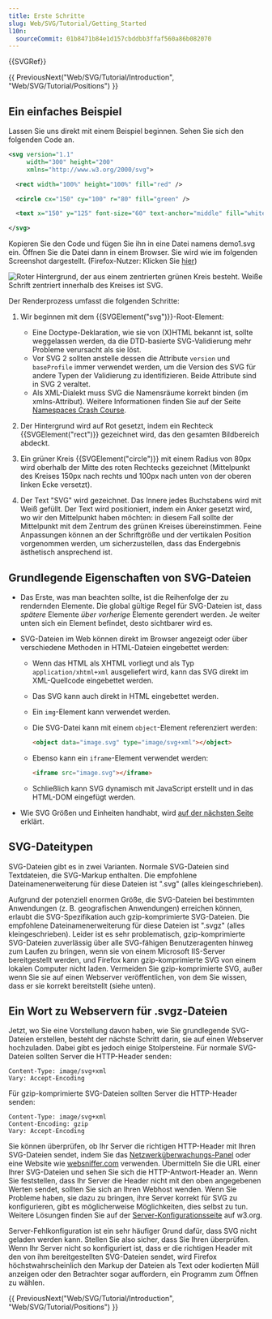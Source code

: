 ```yaml
---
title: Erste Schritte
slug: Web/SVG/Tutorial/Getting_Started
l10n:
  sourceCommit: 01b8471b84e1d157cbddbb3ffaf560a86b082070
---
```


{{SVGRef}}

{{ PreviousNext("Web/SVG/Tutorial/Introduction", "Web/SVG/Tutorial/Positions") }}

## Ein einfaches Beispiel

Lassen Sie uns direkt mit einem Beispiel beginnen. Sehen Sie sich den folgenden Code an.

```xml
<svg version="1.1"
     width="300" height="200"
     xmlns="http://www.w3.org/2000/svg">

  <rect width="100%" height="100%" fill="red" />

  <circle cx="150" cy="100" r="80" fill="green" />

  <text x="150" y="125" font-size="60" text-anchor="middle" fill="white">SVG</text>

</svg>
```

Kopieren Sie den Code und fügen Sie ihn in eine Datei namens demo1.svg ein. Öffnen Sie die Datei dann in einem Browser. Sie wird wie im folgenden Screenshot dargestellt. (Firefox-Nutzer: Klicken Sie [hier](https://mdn.dev/archives/media/attachments/2012/07/09/3075/89b1e0a26e8421e19f907e0522b188bd/svgdemo1.xml))

![Roter Hintergrund, der aus einem zentrierten grünen Kreis besteht. Weiße Schrift zentriert innerhalb des Kreises ist SVG.](svgdemo1.png)

Der Renderprozess umfasst die folgenden Schritte:

1. Wir beginnen mit dem {{SVGElement("svg")}}-Root-Element:

   - Eine Doctype-Deklaration, wie sie von (X)HTML bekannt ist, sollte weggelassen werden, da die DTD-basierte SVG-Validierung mehr Probleme verursacht als sie löst.
   - Vor SVG 2 sollten anstelle dessen die Attribute `version` und `baseProfile` immer verwendet werden, um die Version des SVG für andere Typen der Validierung zu identifizieren. Beide Attribute sind in SVG 2 veraltet.
   - Als XML-Dialekt muss SVG die Namensräume korrekt binden (im xmlns-Attribut). Weitere Informationen finden Sie auf der Seite [Namespaces Crash Course](/de/docs/Web/SVG/Namespaces_Crash_Course).

2. Der Hintergrund wird auf Rot gesetzt, indem ein Rechteck {{SVGElement("rect")}} gezeichnet wird, das den gesamten Bildbereich abdeckt.
3. Ein grüner Kreis {{SVGElement("circle")}} mit einem Radius von 80px wird oberhalb der Mitte des roten Rechtecks gezeichnet (Mittelpunkt des Kreises 150px nach rechts und 100px nach unten von der oberen linken Ecke versetzt).
4. Der Text "SVG" wird gezeichnet. Das Innere jedes Buchstabens wird mit Weiß gefüllt. Der Text wird positioniert, indem ein Anker gesetzt wird, wo wir den Mittelpunkt haben möchten: in diesem Fall sollte der Mittelpunkt mit dem Zentrum des grünen Kreises übereinstimmen. Feine Anpassungen können an der Schriftgröße und der vertikalen Position vorgenommen werden, um sicherzustellen, dass das Endergebnis ästhetisch ansprechend ist.

## Grundlegende Eigenschaften von SVG-Dateien

- Das Erste, was man beachten sollte, ist die Reihenfolge der zu rendernden Elemente. Die global gültige Regel für SVG-Dateien ist, dass _spätere_ Elemente _über vorherige_ Elemente gerendert werden. Je weiter unten sich ein Element befindet, desto sichtbarer wird es.
- SVG-Dateien im Web können direkt im Browser angezeigt oder über verschiedene Methoden in HTML-Dateien eingebettet werden:

  - Wenn das HTML als XHTML vorliegt und als Typ `application/xhtml+xml` ausgeliefert wird, kann das SVG direkt im XML-Quellcode eingebettet werden.
  - Das SVG kann auch direkt in HTML eingebettet werden.
  - Ein `img`-Element kann verwendet werden.
  - Die SVG-Datei kann mit einem `object`-Element referenziert werden:

    ```html
    <object data="image.svg" type="image/svg+xml"></object>
    ```

  - Ebenso kann ein `iframe`-Element verwendet werden:

    ```html
    <iframe src="image.svg"></iframe>
    ```

  - Schließlich kann SVG dynamisch mit JavaScript erstellt und in das HTML-DOM eingefügt werden.

- Wie SVG Größen und Einheiten handhabt, wird [auf der nächsten Seite](/de/docs/Web/SVG/Tutorial/Positions) erklärt.

## SVG-Dateitypen

SVG-Dateien gibt es in zwei Varianten. Normale SVG-Dateien sind Textdateien, die SVG-Markup enthalten. Die empfohlene Dateinamenerweiterung für diese Dateien ist ".svg" (alles kleingeschrieben).

Aufgrund der potenziell enormen Größe, die SVG-Dateien bei bestimmten Anwendungen (z. B. geografischen Anwendungen) erreichen können, erlaubt die SVG-Spezifikation auch gzip-komprimierte SVG-Dateien. Die empfohlene Dateinamenerweiterung für diese Dateien ist ".svgz" (alles kleingeschrieben). Leider ist es sehr problematisch, gzip-komprimierte SVG-Dateien zuverlässig über alle SVG-fähigen Benutzeragenten hinweg zum Laufen zu bringen, wenn sie von einem Microsoft IIS-Server bereitgestellt werden, und Firefox kann gzip-komprimierte SVG von einem lokalen Computer nicht laden. Vermeiden Sie gzip-komprimierte SVG, außer wenn Sie sie auf einen Webserver veröffentlichen, von dem Sie wissen, dass er sie korrekt bereitstellt (siehe unten).

## Ein Wort zu Webservern für .svgz-Dateien

Jetzt, wo Sie eine Vorstellung davon haben, wie Sie grundlegende SVG-Dateien erstellen, besteht der nächste Schritt darin, sie auf einen Webserver hochzuladen. Dabei gibt es jedoch einige Stolpersteine. Für normale SVG-Dateien sollten Server die HTTP-Header senden:

```http
Content-Type: image/svg+xml
Vary: Accept-Encoding
```

Für gzip-komprimierte SVG-Dateien sollten Server die HTTP-Header senden:

```http
Content-Type: image/svg+xml
Content-Encoding: gzip
Vary: Accept-Encoding
```

Sie können überprüfen, ob Ihr Server die richtigen HTTP-Header mit Ihren SVG-Dateien sendet, indem Sie das [Netzwerküberwachungs-Panel](https://firefox-source-docs.mozilla.org/devtools-user/network_monitor/index.html#headers) oder eine Website wie [websniffer.com](https://websniffer.com/) verwenden. Übermitteln Sie die URL einer Ihrer SVG-Dateien und sehen Sie sich die HTTP-Antwort-Header an. Wenn Sie feststellen, dass Ihr Server die Header nicht mit den oben angegebenen Werten sendet, sollten Sie sich an Ihren Webhost wenden. Wenn Sie Probleme haben, sie dazu zu bringen, ihre Server korrekt für SVG zu konfigurieren, gibt es möglicherweise Möglichkeiten, dies selbst zu tun. Weitere Lösungen finden Sie auf der [Server-Konfigurationsseite](https://www.w3.org/services/svg-server/) auf w3.org.

Server-Fehlkonfiguration ist ein sehr häufiger Grund dafür, dass SVG nicht geladen werden kann. Stellen Sie also sicher, dass Sie Ihren überprüfen. Wenn Ihr Server nicht so konfiguriert ist, dass er die richtigen Header mit den von ihm bereitgestellten SVG-Dateien sendet, wird Firefox höchstwahrscheinlich den Markup der Dateien als Text oder kodierten Müll anzeigen oder den Betrachter sogar auffordern, ein Programm zum Öffnen zu wählen.

{{ PreviousNext("Web/SVG/Tutorial/Introduction", "Web/SVG/Tutorial/Positions") }}

